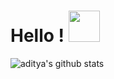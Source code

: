 <!--### Hi there 👋-->

<h1> Hello ! <img src = "https://raw.githubusercontent.com/MartinHeinz/MartinHeinz/master/wave.gif" width = 50px> </h1>
<p align='center'>

<!--[visitors](https://komarev.com/ghpvc/?username=adityeah2k)-->

![aditya's github stats](https://github-readme-stats.vercel.app/api?username=adityeah2k&theme=dark&show_icons=true)

<!--[Top Langs](https://github-readme-stats.vercel.app/api/top-langs/?username=adityeah2k&layout=compact&theme=dark&show_icons=true)

<!--
**adityeah2k/adityeah2k** is a ✨ _special_ ✨ repository because its `README.md` (this file) appears on your GitHub profile.

Here are some ideas to get you started:

- 🔭 I’m currently working on ...
- 🌱 I’m currently learning ...
- 👯 I’m looking to collaborate on ...
- 🤔 I’m looking for help with ...
- 💬 Ask me about ...
- 📫 How to reach me: ...
- 😄 Pronouns: ...
- ⚡ Fun fact: ...
-->
